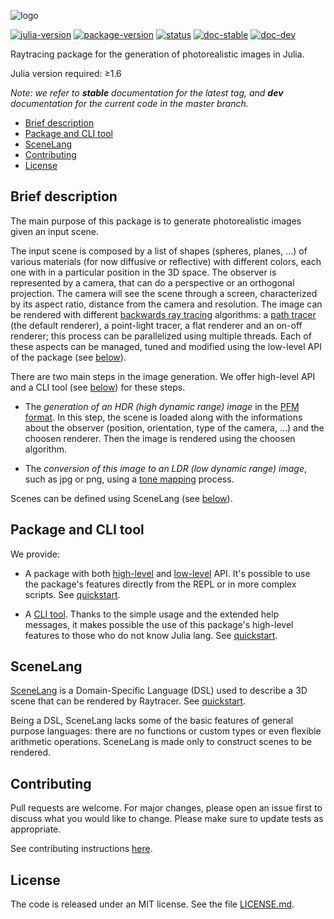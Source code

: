 ![logo](https://i.imgur.com/UxMU0YW.png)

[![julia-version](https://img.shields.io/badge/julia_version-v1.6-9558B2?style=flat&logo=julia)](https://julialang.org/)
[![package-version](https://img.shields.io/badge/package_version-v0.2.1-9558B2?style=flat)](https://github.com/Paolo97Gll/Raytracer.jl/releases)
[![status](https://img.shields.io/badge/project_status-beta-ba8a11?style=flat)](https://github.com/Paolo97Gll/Raytracer.jl)
[![doc-stable](https://img.shields.io/badge/docs-stable-blue?style=flat)](https://paolo97gll.github.io/Raytracer.jl/stable)
[![doc-dev](https://img.shields.io/badge/docs-dev-blue?style=flat)](https://paolo97gll.github.io/Raytracer.jl/dev)

Raytracing package for the generation of photorealistic images in Julia.

Julia version required: ≥1.6

_Note: we refer to **stable** documentation for the latest tag, and **dev** documentation for the current code in the master branch._

- [Brief description](#brief-description)
- [Package and CLI tool](#package-and-cli-tool)
- [SceneLang](#scenelang)
- [Contributing](#contributing)
- [License](#license)

## Brief description

The main purpose of this package is to generate photorealistic images given an input scene.

The input scene is composed by a list of shapes (spheres, planes, ...) of various materials (for now diffusive or reflective) with different colors, each one with in a particular position in the 3D space. The observer is represented by a camera, that can do a perspective or an orthogonal projection. The camera will see the scene through a screen, characterized by its aspect ratio, distance from the camera and resolution. The image can be rendered with different [backwards ray tracing](https://en.wikipedia.org/wiki/Ray_tracing_(graphics)#Reversed_direction_of_traversal_of_scene_by_the_rays) algorithms: a [path tracer](https://en.wikipedia.org/wiki/Path_tracing) (the default renderer), a point-light tracer, a flat renderer and an on-off renderer; this process can be parallelized using multiple threads. Each of these aspects can be managed, tuned and modified using the low-level API of the package (see [below](#-Package-and-CLI-tool)).

There are two main steps in the image generation. We offer high-level API and a CLI tool (see [below](#package-and-cli-tool)) for these steps.

- The _generation of an HDR (high dynamic range) image_ in the [PFM format](http://www.pauldebevec.com/Research/HDR/PFM/). In this step, the scene is loaded along with the informations about the observer (position, orientation, type of the camera, ...) and the choosen renderer. Then the image is rendered using the choosen algorithm.

- The _conversion of this image to an LDR (low dynamic range) image_, such as jpg or png, using a [tone mapping](https://en.wikipedia.org/wiki/Tone_mapping) process.

Scenes can be defined using SceneLang (see [below](#scenelang)).

## Package and CLI tool

We provide:

- A package with both [high-level](https://paolo97gll.github.io/Raytracer.jl/stable/api/high-level) and [low-level](https://paolo97gll.github.io/Raytracer.jl/stable/api/low-level) API. It's possible to use the package's features directly from the REPL or in more complex scripts. See [quickstart](https://paolo97gll.github.io/Raytracer.jl/stable/quickstart/api).

- A [CLI tool](https://paolo97gll.github.io/Raytracer.jl/stable/cli). Thanks to the simple usage and the extended help messages, it makes possible the use of this package's high-level features to those who do not know Julia lang. See [quickstart](https://paolo97gll.github.io/Raytracer.jl/stable/quickstart/cli).

## SceneLang

[SceneLang](https://paolo97gll.github.io/Raytracer.jl/stable/scenelang) is a Domain-Specific Language (DSL) used to describe a 3D scene that can be rendered by Raytracer. See [quickstart](https://paolo97gll.github.io/Raytracer.jl/stable/quickstart/scenelang).

Being a DSL, SceneLang lacks some of the basic features of general purpose languages: there are no functions or custom types or even flexible arithmetic operations. SceneLang is made only to construct scenes to be rendered.

## Contributing

Pull requests are welcome. For major changes, please open an issue first to discuss what you would like to change. Please make sure to update tests as appropriate.

See contributing instructions [here](https://paolo97gll.github.io/Raytracer.jl/stable/devs/collab).

## License

The code is released under an MIT license. See the file [LICENSE.md](./LICENSE.md).
